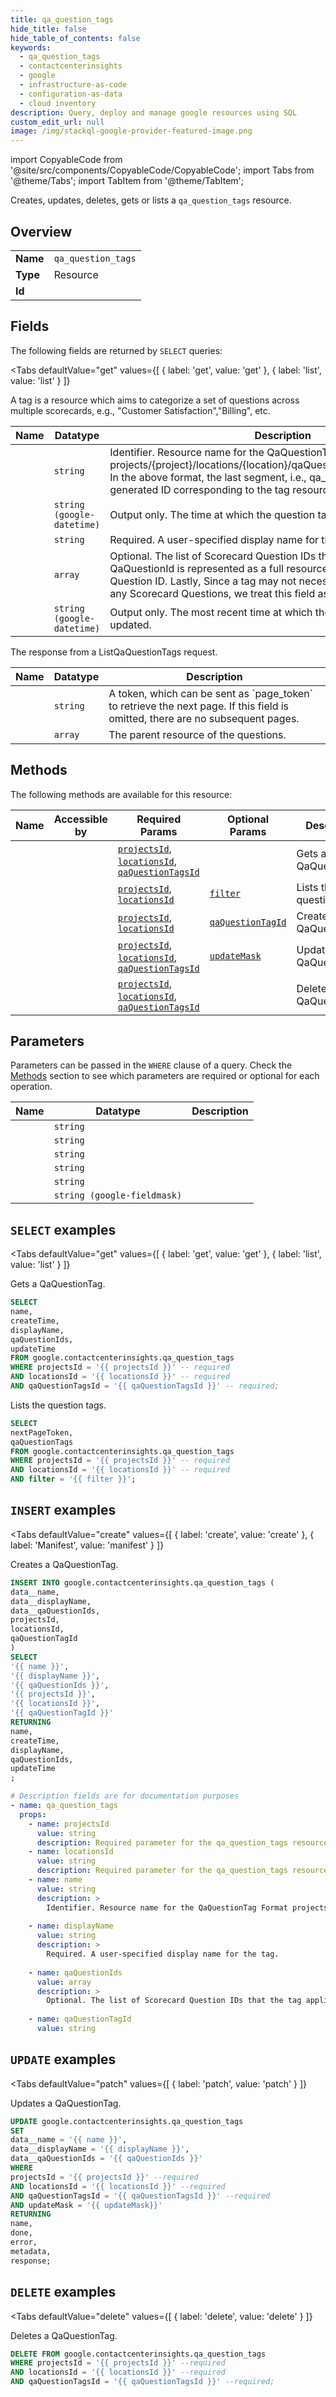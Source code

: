 ```yaml
--- 
title: qa_question_tags
hide_title: false
hide_table_of_contents: false
keywords:
  - qa_question_tags
  - contactcenterinsights
  - google
  - infrastructure-as-code
  - configuration-as-data
  - cloud inventory
description: Query, deploy and manage google resources using SQL
custom_edit_url: null
image: /img/stackql-google-provider-featured-image.png
---
```


import CopyableCode from '@site/src/components/CopyableCode/CopyableCode';
import Tabs from '@theme/Tabs';
import TabItem from '@theme/TabItem';

Creates, updates, deletes, gets or lists a <code>qa_question_tags</code> resource.

## Overview
<table><tbody>
<tr><td><b>Name</b></td><td><code>qa_question_tags</code></td></tr>
<tr><td><b>Type</b></td><td>Resource</td></tr>
<tr><td><b>Id</b></td><td><CopyableCode code="google.contactcenterinsights.qa_question_tags" /></td></tr>
</tbody></table>

## Fields

The following fields are returned by `SELECT` queries:

<Tabs
    defaultValue="get"
    values={[
        { label: 'get', value: 'get' },
        { label: 'list', value: 'list' }
    ]}
>
<TabItem value="get">

A tag is a resource which aims to categorize a set of questions across multiple scorecards, e.g., "Customer Satisfaction","Billing", etc.

<table>
<thead>
    <tr>
    <th>Name</th>
    <th>Datatype</th>
    <th>Description</th>
    </tr>
</thead>
<tbody>
<tr>
    <td><CopyableCode code="name" /></td>
    <td><code>string</code></td>
    <td>Identifier. Resource name for the QaQuestionTag Format projects/&#123;project&#125;/locations/&#123;location&#125;/qaQuestionTags/&#123;qa_question_tag&#125; In the above format, the last segment, i.e., qa_question_tag, is a server-generated ID corresponding to the tag resource.</td>
</tr>
<tr>
    <td><CopyableCode code="createTime" /></td>
    <td><code>string (google-datetime)</code></td>
    <td>Output only. The time at which the question tag was created.</td>
</tr>
<tr>
    <td><CopyableCode code="displayName" /></td>
    <td><code>string</code></td>
    <td>Required. A user-specified display name for the tag.</td>
</tr>
<tr>
    <td><CopyableCode code="qaQuestionIds" /></td>
    <td><code>array</code></td>
    <td>Optional. The list of Scorecard Question IDs that the tag applies to. Each QaQuestionId is represented as a full resource name containing the Question ID. Lastly, Since a tag may not necessarily be referenced by any Scorecard Questions, we treat this field as optional.</td>
</tr>
<tr>
    <td><CopyableCode code="updateTime" /></td>
    <td><code>string (google-datetime)</code></td>
    <td>Output only. The most recent time at which the question tag was updated.</td>
</tr>
</tbody>
</table>
</TabItem>
<TabItem value="list">

The response from a ListQaQuestionTags request.

<table>
<thead>
    <tr>
    <th>Name</th>
    <th>Datatype</th>
    <th>Description</th>
    </tr>
</thead>
<tbody>
<tr>
    <td><CopyableCode code="nextPageToken" /></td>
    <td><code>string</code></td>
    <td>A token, which can be sent as `page_token` to retrieve the next page. If this field is omitted, there are no subsequent pages.</td>
</tr>
<tr>
    <td><CopyableCode code="qaQuestionTags" /></td>
    <td><code>array</code></td>
    <td>The parent resource of the questions.</td>
</tr>
</tbody>
</table>
</TabItem>
</Tabs>

## Methods

The following methods are available for this resource:

<table>
<thead>
    <tr>
    <th>Name</th>
    <th>Accessible by</th>
    <th>Required Params</th>
    <th>Optional Params</th>
    <th>Description</th>
    </tr>
</thead>
<tbody>
<tr>
    <td><a href="#get"><CopyableCode code="get" /></a></td>
    <td><CopyableCode code="select" /></td>
    <td><a href="#parameter-projectsId"><code>projectsId</code></a>, <a href="#parameter-locationsId"><code>locationsId</code></a>, <a href="#parameter-qaQuestionTagsId"><code>qaQuestionTagsId</code></a></td>
    <td></td>
    <td>Gets a QaQuestionTag.</td>
</tr>
<tr>
    <td><a href="#list"><CopyableCode code="list" /></a></td>
    <td><CopyableCode code="select" /></td>
    <td><a href="#parameter-projectsId"><code>projectsId</code></a>, <a href="#parameter-locationsId"><code>locationsId</code></a></td>
    <td><a href="#parameter-filter"><code>filter</code></a></td>
    <td>Lists the question tags.</td>
</tr>
<tr>
    <td><a href="#create"><CopyableCode code="create" /></a></td>
    <td><CopyableCode code="insert" /></td>
    <td><a href="#parameter-projectsId"><code>projectsId</code></a>, <a href="#parameter-locationsId"><code>locationsId</code></a></td>
    <td><a href="#parameter-qaQuestionTagId"><code>qaQuestionTagId</code></a></td>
    <td>Creates a QaQuestionTag.</td>
</tr>
<tr>
    <td><a href="#patch"><CopyableCode code="patch" /></a></td>
    <td><CopyableCode code="update" /></td>
    <td><a href="#parameter-projectsId"><code>projectsId</code></a>, <a href="#parameter-locationsId"><code>locationsId</code></a>, <a href="#parameter-qaQuestionTagsId"><code>qaQuestionTagsId</code></a></td>
    <td><a href="#parameter-updateMask"><code>updateMask</code></a></td>
    <td>Updates a QaQuestionTag.</td>
</tr>
<tr>
    <td><a href="#delete"><CopyableCode code="delete" /></a></td>
    <td><CopyableCode code="delete" /></td>
    <td><a href="#parameter-projectsId"><code>projectsId</code></a>, <a href="#parameter-locationsId"><code>locationsId</code></a>, <a href="#parameter-qaQuestionTagsId"><code>qaQuestionTagsId</code></a></td>
    <td></td>
    <td>Deletes a QaQuestionTag.</td>
</tr>
</tbody>
</table>

## Parameters

Parameters can be passed in the `WHERE` clause of a query. Check the [Methods](#methods) section to see which parameters are required or optional for each operation.

<table>
<thead>
    <tr>
    <th>Name</th>
    <th>Datatype</th>
    <th>Description</th>
    </tr>
</thead>
<tbody>
<tr id="parameter-locationsId">
    <td><CopyableCode code="locationsId" /></td>
    <td><code>string</code></td>
    <td></td>
</tr>
<tr id="parameter-projectsId">
    <td><CopyableCode code="projectsId" /></td>
    <td><code>string</code></td>
    <td></td>
</tr>
<tr id="parameter-qaQuestionTagsId">
    <td><CopyableCode code="qaQuestionTagsId" /></td>
    <td><code>string</code></td>
    <td></td>
</tr>
<tr id="parameter-filter">
    <td><CopyableCode code="filter" /></td>
    <td><code>string</code></td>
    <td></td>
</tr>
<tr id="parameter-qaQuestionTagId">
    <td><CopyableCode code="qaQuestionTagId" /></td>
    <td><code>string</code></td>
    <td></td>
</tr>
<tr id="parameter-updateMask">
    <td><CopyableCode code="updateMask" /></td>
    <td><code>string (google-fieldmask)</code></td>
    <td></td>
</tr>
</tbody>
</table>

## `SELECT` examples

<Tabs
    defaultValue="get"
    values={[
        { label: 'get', value: 'get' },
        { label: 'list', value: 'list' }
    ]}
>
<TabItem value="get">

Gets a QaQuestionTag.

```sql
SELECT
name,
createTime,
displayName,
qaQuestionIds,
updateTime
FROM google.contactcenterinsights.qa_question_tags
WHERE projectsId = '{{ projectsId }}' -- required
AND locationsId = '{{ locationsId }}' -- required
AND qaQuestionTagsId = '{{ qaQuestionTagsId }}' -- required;
```
</TabItem>
<TabItem value="list">

Lists the question tags.

```sql
SELECT
nextPageToken,
qaQuestionTags
FROM google.contactcenterinsights.qa_question_tags
WHERE projectsId = '{{ projectsId }}' -- required
AND locationsId = '{{ locationsId }}' -- required
AND filter = '{{ filter }}';
```
</TabItem>
</Tabs>


## `INSERT` examples

<Tabs
    defaultValue="create"
    values={[
        { label: 'create', value: 'create' },
        { label: 'Manifest', value: 'manifest' }
    ]}
>
<TabItem value="create">

Creates a QaQuestionTag.

```sql
INSERT INTO google.contactcenterinsights.qa_question_tags (
data__name,
data__displayName,
data__qaQuestionIds,
projectsId,
locationsId,
qaQuestionTagId
)
SELECT 
'{{ name }}',
'{{ displayName }}',
'{{ qaQuestionIds }}',
'{{ projectsId }}',
'{{ locationsId }}',
'{{ qaQuestionTagId }}'
RETURNING
name,
createTime,
displayName,
qaQuestionIds,
updateTime
;
```
</TabItem>
<TabItem value="manifest">

```yaml
# Description fields are for documentation purposes
- name: qa_question_tags
  props:
    - name: projectsId
      value: string
      description: Required parameter for the qa_question_tags resource.
    - name: locationsId
      value: string
      description: Required parameter for the qa_question_tags resource.
    - name: name
      value: string
      description: >
        Identifier. Resource name for the QaQuestionTag Format projects/{project}/locations/{location}/qaQuestionTags/{qa_question_tag} In the above format, the last segment, i.e., qa_question_tag, is a server-generated ID corresponding to the tag resource.
        
    - name: displayName
      value: string
      description: >
        Required. A user-specified display name for the tag.
        
    - name: qaQuestionIds
      value: array
      description: >
        Optional. The list of Scorecard Question IDs that the tag applies to. Each QaQuestionId is represented as a full resource name containing the Question ID. Lastly, Since a tag may not necessarily be referenced by any Scorecard Questions, we treat this field as optional.
        
    - name: qaQuestionTagId
      value: string
```
</TabItem>
</Tabs>


## `UPDATE` examples

<Tabs
    defaultValue="patch"
    values={[
        { label: 'patch', value: 'patch' }
    ]}
>
<TabItem value="patch">

Updates a QaQuestionTag.

```sql
UPDATE google.contactcenterinsights.qa_question_tags
SET 
data__name = '{{ name }}',
data__displayName = '{{ displayName }}',
data__qaQuestionIds = '{{ qaQuestionIds }}'
WHERE 
projectsId = '{{ projectsId }}' --required
AND locationsId = '{{ locationsId }}' --required
AND qaQuestionTagsId = '{{ qaQuestionTagsId }}' --required
AND updateMask = '{{ updateMask}}'
RETURNING
name,
done,
error,
metadata,
response;
```
</TabItem>
</Tabs>


## `DELETE` examples

<Tabs
    defaultValue="delete"
    values={[
        { label: 'delete', value: 'delete' }
    ]}
>
<TabItem value="delete">

Deletes a QaQuestionTag.

```sql
DELETE FROM google.contactcenterinsights.qa_question_tags
WHERE projectsId = '{{ projectsId }}' --required
AND locationsId = '{{ locationsId }}' --required
AND qaQuestionTagsId = '{{ qaQuestionTagsId }}' --required;
```
</TabItem>
</Tabs>
